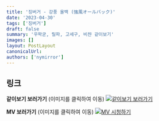 ```yaml
---
title: '징버거 - 강풍 올백 (強風オールバック)'
date: '2023-04-30'
tags: ['징버거']
draft: false
summary: '우왁굳, 릴파, 고세구, 비챤 같이보기'
images: []
layout: PostLayout
canonicalUrl:
authors: ['nymirror']
---
```


## 링크

**같이보기 보러가기** (이미지를 클릭하여 이동)
[![같이보기 보러가기](../static/images/logo.png)](https://cafe.naver.com/steamindiegame/11011152)

**MV 보러가기** (이미지를 클릭하여 이동)
[![MV 시청하기](https://i.ytimg.com/vi/qunpFTI90sU/maxresdefault.jpg)](https://youtu.be/qunpFTI90sU)
